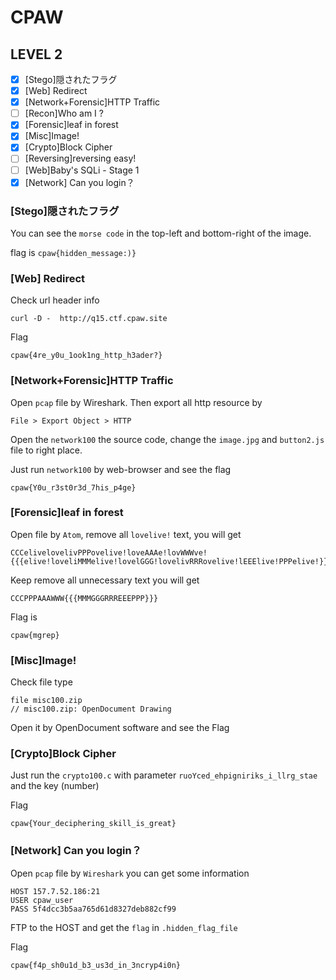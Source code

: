 # CPAW #

## LEVEL 2 ##

- [x] [Stego]隠されたフラグ
- [x] [Web] Redirect
- [x] [Network+Forensic]HTTP Traffic
- [ ] [Recon]Who am I ?
- [x] [Forensic]leaf in forest
- [x] [Misc]Image!
- [x] [Crypto]Block Cipher
- [ ] [Reversing]reversing easy!
- [ ] [Web]Baby's SQLi - Stage 1
- [x] [Network] Can you login？

### [Stego]隠されたフラグ ###
You can see the `morse code` in the top-left and bottom-right of the image.

flag is `cpaw{hidden_message:)}`

### [Web] Redirect ###
Check url header info
```
curl -D -  http://q15.ctf.cpaw.site
```
Flag
```
cpaw{4re_y0u_1ook1ng_http_h3ader?}
```

### [Network+Forensic]HTTP Traffic ###
Open `pcap` file by Wireshark. Then export all http resource by
```
File > Export Object > HTTP
```

Open the `network100` the source code, change the `image.jpg` and `button2.js` file to right place.

Just run `network100` by web-browser and see the flag
```
cpaw{Y0u_r3st0r3d_7his_p4ge}
```

### [Forensic]leaf in forest ###
Open file by `Atom`, remove all `lovelive!` text, you will get
```
CCCelivelovelivPPPovelive!loveAAAe!lovWWWve!{{{elive!loveliMMMelive!lovelGGG!lovelivRRRovelive!lEEElive!PPPelive!}}}
```
Keep remove all unnecessary text you will get
```
CCCPPPAAAWWW{{{MMMGGGRRREEEPPP}}}
```
Flag is
```
cpaw{mgrep}
```

### [Misc]Image! ###
Check file type
```
file misc100.zip
// misc100.zip: OpenDocument Drawing
```
Open it by OpenDocument software and see the Flag

### [Crypto]Block Cipher ###
Just run the `crypto100.c` with parameter
`ruoYced_ehpigniriks_i_llrg_stae` and the key (number)

Flag
```
cpaw{Your_deciphering_skill_is_great}
```

### [Network] Can you login？ ###
Open `pcap` file by `Wireshark` you can get some information

```
HOST 157.7.52.186:21
USER cpaw_user
PASS 5f4dcc3b5aa765d61d8327deb882cf99
```

FTP to the HOST and get the `flag` in `.hidden_flag_file`

Flag
```
cpaw{f4p_sh0u1d_b3_us3d_in_3ncryp4i0n}
```
